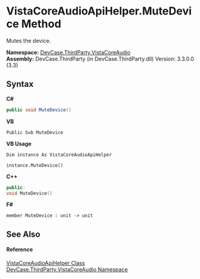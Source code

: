# VistaCoreAudioApiHelper.MuteDevice Method 
 

Mutes the device.

**Namespace:**&nbsp;<a href="N_DevCase_ThirdParty_VistaCoreAudio">DevCase.ThirdParty.VistaCoreAudio</a><br />**Assembly:**&nbsp;DevCase.ThirdParty (in DevCase.ThirdParty.dll) Version: 3.3.0.0 (3.3)

## Syntax

**C#**<br />
``` C#
public void MuteDevice()
```

**VB**<br />
``` VB
Public Sub MuteDevice
```

**VB Usage**<br />
``` VB Usage
Dim instance As VistaCoreAudioApiHelper

instance.MuteDevice()
```

**C++**<br />
``` C++
public:
void MuteDevice()
```

**F#**<br />
``` F#
member MuteDevice : unit -> unit 

```


## See Also


#### Reference
<a href="T_DevCase_ThirdParty_VistaCoreAudio_VistaCoreAudioApiHelper">VistaCoreAudioApiHelper Class</a><br /><a href="N_DevCase_ThirdParty_VistaCoreAudio">DevCase.ThirdParty.VistaCoreAudio Namespace</a><br />